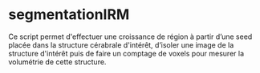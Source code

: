 # segmentationIRM
Ce script permet d'effectuer une croissance de région à partir d’une seed placée dans la structure cérabrale d'intérêt, d’isoler une image de la structure d'intérêt puis de faire un comptage de voxels pour mesurer la volumétrie de cette structure.
